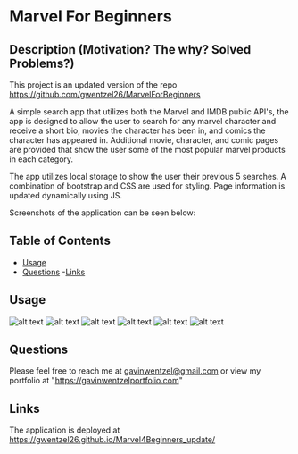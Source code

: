 
# **Marvel For Beginners**
  
## **Description (Motivation? The why? Solved Problems?)**
   This project is an updated version of the repo https://github.com/gwentzel26/MarvelForBeginners   

A simple search app that utilizes both the Marvel and IMDB public API's, the app is designed to allow the user to search for any marvel character and receive a short bio, movies the character has been in, and comics the character has appeared in. Additional movie, character, and comic pages are provided that show the user some of the most popular marvel products in each category.

The app utilizes local storage to show the user their previous 5 searches. A combination of bootstrap and CSS are used for styling. Page information is updated dynamically using JS.

Screenshots of the application can be seen below:
      
## **Table of Contents** 
      
  - [Usage](#usage)
  - [Questions](#questions)
  -[Links](#links)
    
  
  
      
## **Usage <a id="usage"></a>** 
  ![alt text](./screenshots/home.png)
  ![alt text](./screenshots/avengers.png)
  ![alt text](./screenshots/cap.png)
  ![alt text](./screenshots/comics.png)
  ![alt text](./screenshots/movies.png)
  ![alt text](./screenshots/trailer.png)
  
      
      
## **Questions <a id="questions"></a>**
      
  Please feel free to reach me at gavinwentzel@gmail.com or view my portfolio at 
  "https://gavinwentzelportfolio.com"

## **Links <a id="links"></a>**
 The application is deployed at https://gwentzel26.github.io/Marvel4Beginners_update/